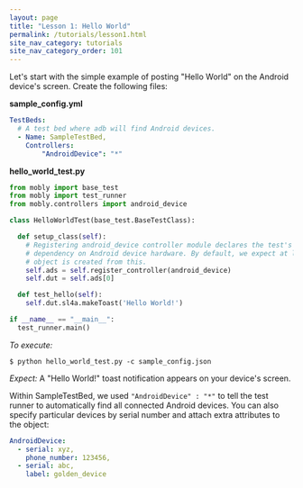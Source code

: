 ```yaml
---
layout: page
title: "Lesson 1: Hello World"
permalink: /tutorials/lesson1.html
site_nav_category: tutorials
site_nav_category_order: 101
---
```


Let's start with the simple example of posting "Hello World" on the Android
device's screen. Create the following files:

**sample_config.yml**

```yaml
TestBeds:
  # A test bed where adb will find Android devices.
  - Name: SampleTestBed,
    Controllers:
        "AndroidDevice": "*"
```

**hello_world_test.py**

```python
from mobly import base_test
from mobly import test_runner
from mobly.controllers import android_device

class HelloWorldTest(base_test.BaseTestClass):

  def setup_class(self):
    # Registering android_device controller module declares the test's
    # dependency on Android device hardware. By default, we expect at least one
    # object is created from this.
    self.ads = self.register_controller(android_device)
    self.dut = self.ads[0]

  def test_hello(self):
    self.dut.sl4a.makeToast('Hello World!')

if __name__ == "__main__":
  test_runner.main()
```

*To execute:*

    $ python hello_world_test.py -c sample_config.json

*Expect:* A "Hello World!" toast notification appears on your device's screen.

Within SampleTestBed, we used `"AndroidDevice" : "*"` to tell the test runner to
automatically find all connected Android devices. You can also specify
particular devices by serial number and attach extra attributes to the object:

```yaml
AndroidDevice:
  - serial: xyz,
    phone_number: 123456,
  - serial: abc,
    label: golden_device
```

